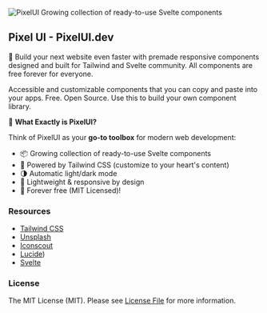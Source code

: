![PixelUI Growing collection of ready-to-use Svelte components](https://pixelui.dev/og-image.png)
## Pixel UI - PixelUI.dev



🚀 Build your next website even faster with premade responsive components designed and built for Tailwind and Svelte community. All components are free forever for everyone.


Accessible and customizable components that you can copy and paste into your apps. Free. Open Source. Use this to build your own component library.

🎨 **What Exactly is PixelUI?**

Think of PixelUI as your **go-to toolbox** for modern web development:
- 📦 Growing collection of ready-to-use Svelte components
- 🎨 Powered by Tailwind CSS (customize to your heart's content)
- 🌗 Automatic light/dark mode
- 🚀 Lightweight & responsive by design
- 💫 Forever free (MIT Licensed)!

### Resources

-   [Tailwind CSS](https://tailwindcss.com)
-   [Unsplash](https://unsplash.com)
-   [Iconscout](https://iconscout.com)
-   [Lucide](https://lucide.dev/))
-   [Svelte](https://svelte.dev)


### License

The MIT License (MIT). Please see [License File](https://github.com/pixeluidev/pixelui-kits/blob/master/LICENSE) for more information.
